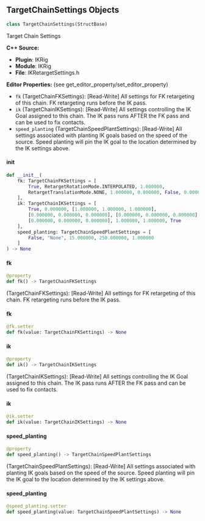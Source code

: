 ## TargetChainSettings Objects

```python
class TargetChainSettings(StructBase)
```

Target Chain Settings

**C++ Source:**

- **Plugin**: IKRig
- **Module**: IKRig
- **File**: IKRetargetSettings.h

**Editor Properties:** (see get_editor_property/set_editor_property)

- ``fk`` (TargetChainFKSettings):  [Read-Write] All settings for FK retargeting of this chain.
  FK retargeting runs before the IK pass.
- ``ik`` (TargetChainIKSettings):  [Read-Write] All settings controlling the IK Goal assigned to this chain.
  The IK pass runs AFTER the FK pass and can be used to fix contacts.
- ``speed_planting`` (TargetChainSpeedPlantSettings):  [Read-Write] All settings associated with planting IK goals based on the speed of the source.
  Speed planting will pin the IK goal to the location determined by the IK settings above.

<a id="unreal.TargetChainSettings.__init__"></a>

#### __init__

```python
def __init__(
    fk: TargetChainFKSettings = [
        True, RetargetRotationMode.INTERPOLATED, 1.000000,
        RetargetTranslationMode.NONE, 1.000000, 0.000000, False, 0.000000
    ],
    ik: TargetChainIKSettings = [
        True, 0.000000, [1.000000, 1.000000, 1.000000],
        [0.000000, 0.000000, 0.000000], [0.000000, 0.000000, 0.000000],
        [0.000000, 0.000000, 0.000000], 1.000000, 1.000000, True
    ],
    speed_planting: TargetChainSpeedPlantSettings = [
        False, "None", 15.000000, 250.000000, 1.000000
    ]
) -> None
```

<a id="unreal.TargetChainSettings.fk"></a>

#### fk

```python
@property
def fk() -> TargetChainFKSettings
```

(TargetChainFKSettings):  [Read-Write] All settings for FK retargeting of this chain.
FK retargeting runs before the IK pass.

<a id="unreal.TargetChainSettings.fk"></a>

#### fk

```python
@fk.setter
def fk(value: TargetChainFKSettings) -> None
```

<a id="unreal.TargetChainSettings.ik"></a>

#### ik

```python
@property
def ik() -> TargetChainIKSettings
```

(TargetChainIKSettings):  [Read-Write] All settings controlling the IK Goal assigned to this chain.
The IK pass runs AFTER the FK pass and can be used to fix contacts.

<a id="unreal.TargetChainSettings.ik"></a>

#### ik

```python
@ik.setter
def ik(value: TargetChainIKSettings) -> None
```

<a id="unreal.TargetChainSettings.speed_planting"></a>

#### speed_planting

```python
@property
def speed_planting() -> TargetChainSpeedPlantSettings
```

(TargetChainSpeedPlantSettings):  [Read-Write] All settings associated with planting IK goals based on the speed of the source.
Speed planting will pin the IK goal to the location determined by the IK settings above.

<a id="unreal.TargetChainSettings.speed_planting"></a>

#### speed_planting

```python
@speed_planting.setter
def speed_planting(value: TargetChainSpeedPlantSettings) -> None
```

<a id="unreal.TargetChainSpeedPlantSettings"></a>